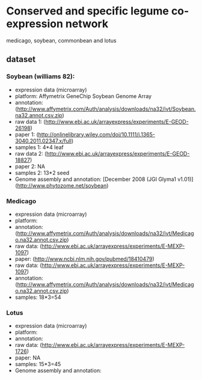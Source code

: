 # Conserved and specific legume co-expression network

medicago, soybean, commonbean and lotus

## dataset

### Soybean (williams 82):

*  expression data (microarray)
  *  platform: Affymetrix GeneChip Soybean Genome Array
  *  annotation: (http://www.affymetrix.com/Auth/analysis/downloads/na32/ivt/Soybean.na32.annot.csv.zip)
  *  raw data 1: (http://www.ebi.ac.uk/arrayexpress/experiments/E-GEOD-26198)
  *  paper 1: (http://onlinelibrary.wiley.com/doi/10.1111/j.1365-3040.2011.02347.x/full)
  *  samples 1: 4\*4 leaf
  *  raw data 2: (http://www.ebi.ac.uk/arrayexpress/experiments/E-GEOD-18827)
  *  paper 2: NA
  *  samples 2: 13\*2 seed
* Genome assembly and annotation: [December 2008 (JGI Glyma1 v1.01)] (http://www.phytozome.net/soybean)

### Medicago

*  expression data (microarray)
  *  platform:
  *  annotation: (http://www.affymetrix.com/Auth/analysis/downloads/na32/ivt/Medicago.na32.annot.csv.zip)
  *  raw data: (http://www.ebi.ac.uk/arrayexpress/experiments/E-MEXP-1097) 
  *  paper: (http://www.ncbi.nlm.nih.gov/pubmed/18410479)
  *  raw data: (http://www.ebi.ac.uk/arrayexpress/experiments/E-MEXP-1097)
  *  annotation: (http://www.affymetrix.com/Auth/analysis/downloads/na32/ivt/Medicago.na32.annot.csv.zip)
  *  samples: 18\*3=54

### Lotus
*  expression data (microarray)
  * platform:
  * annotation: 
  *  raw data: (http://www.ebi.ac.uk/arrayexpress/experiments/E-MEXP-1726)
  *  paper: NA
  *  samples: 15\*3=45 
* Genome assembly and annotation: 


 
